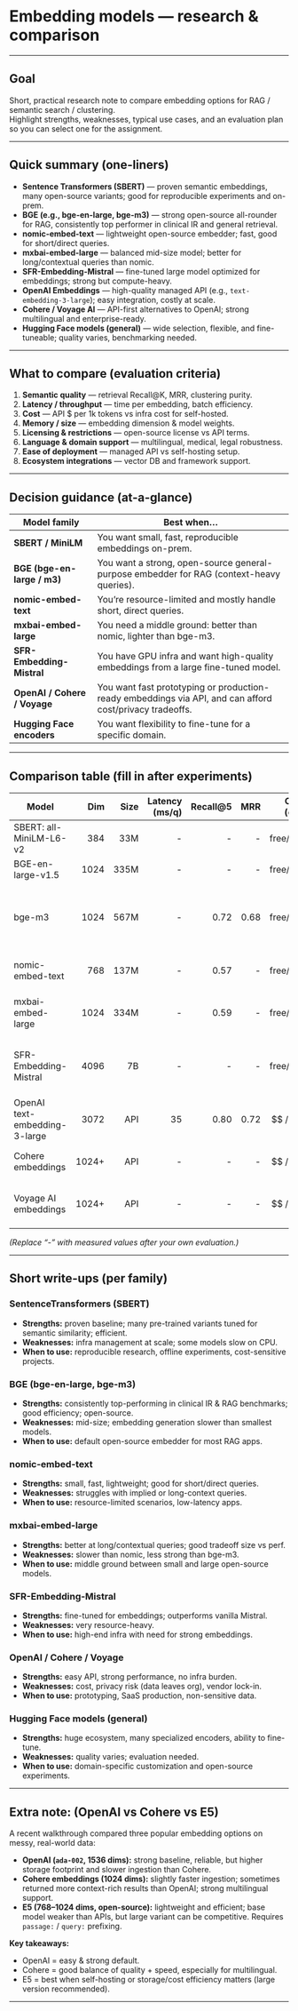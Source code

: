 # Embedding models — research & comparison

---

## Goal

Short, practical research note to compare embedding options for RAG / semantic search / clustering.  
Highlight strengths, weaknesses, typical use cases, and an evaluation plan so you can select one for the assignment.

---

## Quick summary (one-liners)

- **Sentence Transformers (SBERT)** — proven semantic embeddings, many open-source variants; good for reproducible experiments and on-prem.  
- **BGE (e.g., bge-en-large, bge-m3)** — strong open-source all-rounder for RAG, consistently top performer in clinical IR and general retrieval.  
- **nomic-embed-text** — lightweight open-source embedder; fast, good for short/direct queries.  
- **mxbai-embed-large** — balanced mid-size model; better for long/contextual queries than nomic.  
- **SFR-Embedding-Mistral** — fine-tuned large model optimized for embeddings; strong but compute-heavy.  
- **OpenAI Embeddings** — high-quality managed API (e.g., `text-embedding-3-large`); easy integration, costly at scale.  
- **Cohere / Voyage AI** — API-first alternatives to OpenAI; strong multilingual and enterprise-ready.  
- **Hugging Face models (general)** — wide selection, flexible, and fine-tuneable; quality varies, benchmarking needed.  

---

## What to compare (evaluation criteria)

1. **Semantic quality** — retrieval Recall@K, MRR, clustering purity.  
2. **Latency / throughput** — time per embedding, batch efficiency.  
3. **Cost** — API $ per 1k tokens vs infra cost for self-hosted.  
4. **Memory / size** — embedding dimension & model weights.  
5. **Licensing & restrictions** — open-source license vs API terms.  
6. **Language & domain support** — multilingual, medical, legal robustness.  
7. **Ease of deployment** — managed API vs self-hosting setup.  
8. **Ecosystem integrations** — vector DB and framework support.  

---

## Decision guidance (at-a-glance)

| Model family                | Best when… |
|-----------------------------|------------|
| **SBERT / MiniLM**          | You want small, fast, reproducible embeddings on-prem. |
| **BGE (bge-en-large / m3)** | You want a strong, open-source general-purpose embedder for RAG (context-heavy queries). |
| **nomic-embed-text**        | You’re resource-limited and mostly handle short, direct queries. |
| **mxbai-embed-large**       | You need a middle ground: better than nomic, lighter than bge-m3. |
| **SFR-Embedding-Mistral**   | You have GPU infra and want high-quality embeddings from a large fine-tuned model. |
| **OpenAI / Cohere / Voyage**| You want fast prototyping or production-ready embeddings via API, and can afford cost/privacy tradeoffs. |
| **Hugging Face encoders**   | You want flexibility to fine-tune for a specific domain. |

---

## Comparison table (fill in after experiments)

| Model                        | Dim  | Size  | Latency (ms/q) | Recall@5 |   MRR | Cost (est) | License  | Notes |
|-------------------------------|-----:|------:|---------------:|---------:|------:|-----------:|---------:|-------|
| SBERT: all-MiniLM-L6-v2       |  384 |  33M  |               - |       -  |    -  | free/self  | MIT      | Fast, compact baseline |
| BGE-en-large-v1.5             | 1024 | 335M  |               - |       -  |    -  | free/self  | Apache-2 | Strong general IR model |
| bge-m3                        | 1024 | 567M  |               - |    0.72 | 0.68  | free/self  | Apache-2 | Top open-source performer; excels at long/contextual Qs |
| nomic-embed-text              |  768 | 137M  |               - |    0.57 |    -  | free/self  | Apache-2 | Lightweight; strong on short queries |
| mxbai-embed-large             | 1024 | 334M  |               - |    0.59 |    -  | free/self  | Apache-2 | Balanced; good for contextual queries |
| SFR-Embedding-Mistral         | 4096 |   7B  |               - |       -  |    -  | free/self  | Apache-2 | Fine-tuned large model; strong but resource-heavy |
| OpenAI text-embedding-3-large | 3072 | API   |              35 |    0.80 | 0.72 | $$ / API   | API-only | High-quality, easy to integrate |
| Cohere embeddings             | 1024+| API   |               - |       -  |    -  | $$ / API   | API-only | Multilingual, enterprise support |
| Voyage AI embeddings          | 1024+| API   |               - |       -  |    -  | $$ / API   | API-only | Optimized for RAG, competitive with OpenAI |

*(Replace “-” with measured values after your own evaluation.)*

---

## Short write-ups (per family)

### SentenceTransformers (SBERT)
- **Strengths:** proven baseline; many pre-trained variants tuned for semantic similarity; efficient.  
- **Weaknesses:** infra management at scale; some models slow on CPU.  
- **When to use:** reproducible research, offline experiments, cost-sensitive projects.  

### BGE (bge-en-large, bge-m3)
- **Strengths:** consistently top-performing in clinical IR & RAG benchmarks; good efficiency; open-source.  
- **Weaknesses:** mid-size; embedding generation slower than smallest models.  
- **When to use:** default open-source embedder for most RAG apps.  

### nomic-embed-text
- **Strengths:** small, fast, lightweight; good for short/direct queries.  
- **Weaknesses:** struggles with implied or long-context queries.  
- **When to use:** resource-limited scenarios, low-latency apps.  

### mxbai-embed-large
- **Strengths:** better at long/contextual queries; good tradeoff size vs perf.  
- **Weaknesses:** slower than nomic, less strong than bge-m3.  
- **When to use:** middle ground between small and large open-source models.  

### SFR-Embedding-Mistral
- **Strengths:** fine-tuned for embeddings; outperforms vanilla Mistral.  
- **Weaknesses:** very resource-heavy.  
- **When to use:** high-end infra with need for strong embeddings.  

### OpenAI / Cohere / Voyage
- **Strengths:** easy API, strong performance, no infra burden.  
- **Weaknesses:** cost, privacy risk (data leaves org), vendor lock-in.  
- **When to use:** prototyping, SaaS production, non-sensitive data.  

### Hugging Face models (general)
- **Strengths:** huge ecosystem, many specialized encoders, ability to fine-tune.  
- **Weaknesses:** quality varies; evaluation needed.  
- **When to use:** domain-specific customization and open-source experiments.  

---

## Extra note: (OpenAI vs Cohere vs E5)

A recent walkthrough compared three popular embedding options on messy, real-world data:

- **OpenAI (`ada-002`, 1536 dims):** strong baseline, reliable, but higher storage footprint and slower ingestion than Cohere.  
- **Cohere embeddings (1024 dims):** slightly faster ingestion; sometimes returned more context-rich results than OpenAI; strong multilingual support.  
- **E5 (768–1024 dims, open-source):** lightweight and efficient; base model weaker than APIs, but large variant can be competitive. Requires `passage:` / `query:` prefixing.

**Key takeaways:**  
- OpenAI = easy & strong default.  
- Cohere = good balance of quality + speed, especially for multilingual.  
- E5 = best when self-hosting or storage/cost efficiency matters (large version recommended).  

---



